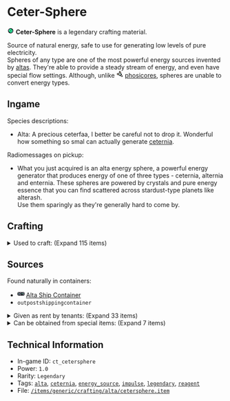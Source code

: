 # Ceter-Sphere

<img src="https://raw.githubusercontent.com/Ceterai/Enternia/main/items/generic/crafting/alta/cetersphere.png" alt="Ceter-Sphere icon" loading="lazy" height=16px width="auto" /> **Ceter-Sphere** is a legendary crafting material.

Source of natural energy, safe to use for generating low levels of pure electricity.  
Spheres of any type are one of the most powerful energy sources invented by [altas](https://ceterai.github.io/MyEnternia/Wiki/Tags/Alta). They're able to provide a steady stream of energy, and even have special flow settings. Although, unlike <img src="https://raw.githubusercontent.com/Ceterai/Enternia/main/items/generic/crafting/alta/phosicore.png" alt="Phosicore icon" loading="lazy" height=16px width="auto" /> [phosicores](https://ceterai.github.io/MyEnternia/Wiki/Phosicore), spheres are unable to convert energy types.

## Ingame

Species descriptions:

- Alta: A precious ceterfaa, I better be careful not to drop it. Wonderful how something so smal can actually generate [ceternia](https://ceterai.github.io/MyEnternia/Wiki/Tags/Ceternia).

Radiomessages on pickup:

- What you just acquired is an alta energy sphere, a powerful energy generator that produces energy of one of three types - ceternia, alternia and enternia. These spheres are powered by crystals and pure energy essence that you can find scattered across stardust-type planets like alterash.  
Use them sparingly as they're generally hard to come by.

## Crafting

<details markdown="1"><summary>Used to craft: (Expand 115 items)</summary>

- <img src="https://raw.githubusercontent.com/Ceterai/Enternia/main/items/active/weapons/ranged/alta/unique/ct_alistraza.png" alt="Alistraza icon" loading="lazy" height=16px width="auto" /> [Alistraza](https://ceterai.github.io/MyEnternia/Wiki/Alistraza)
- <img src="https://raw.githubusercontent.com/Ceterai/Enternia/main/items/active/alta/spawners/critters/ct_alta_jelly_egg.png" alt="Alta Jelly Egg icon" loading="lazy" height=16px width="auto" /> [Alta Jelly Egg](https://ceterai.github.io/MyEnternia/Wiki/AltaJellyEgg)
- <img src="https://raw.githubusercontent.com/Ceterai/Enternia/main/items/active/alta/spawners/critters/ct_alta_scab_egg.png" alt="Alta Scab Egg icon" loading="lazy" height=16px width="auto" /> [Alta Scab Egg](https://ceterai.github.io/MyEnternia/Wiki/AltaScabEgg)
- <img src="https://raw.githubusercontent.com/Ceterai/Enternia/main/objects/alta/ship/special/captains_chair/icon.png" alt="Alta Ship Captain's Chair icon" loading="lazy" height=16px width="auto" /> [Alta Ship Captain's Chair](https://ceterai.github.io/MyEnternia/Wiki/AltaShipCaptain'sChair)
- <img src="https://raw.githubusercontent.com/Ceterai/Enternia/main/objects/alta/ship/special/ai/icon.png" alt="Alta Ship S.A.I.L icon" loading="lazy" height=16px width="auto" /> [Alta Ship S.A.I.L](https://ceterai.github.io/MyEnternia/Wiki/AltaShipS.A.I.L)
- <img src="https://raw.githubusercontent.com/Ceterai/Enternia/main/objects/alta/special/terraformers/planet/alterash/icon.png" alt="Alterash Terraformer icon" loading="lazy" height=16px width="auto" /> [Alterash Terraformer](https://ceterai.github.io/MyEnternia/Wiki/AlterashTerraformer)
- <img src="https://raw.githubusercontent.com/Ceterai/Enternia/main/items/active/alta/spawners/bugs/ct_alto_zych_egg.png" alt="Alto Zych Egg icon" loading="lazy" height=16px width="auto" /> [Alto Zych Egg](https://ceterai.github.io/MyEnternia/Wiki/AltoZychEgg)
- <img src="https://raw.githubusercontent.com/Ceterai/Enternia/main/items/active/alta/spawners/monsters/ct_aric_sporgus_egg.png" alt="Aric Sporgus Egg ★ icon" loading="lazy" height=16px width="auto" /> [Aric Sporgus Egg ★](https://ceterai.github.io/MyEnternia/Wiki/AricSporgusEgg)
- <img src="https://raw.githubusercontent.com/Ceterai/Enternia/main/items/active/alta/spawners/monsters/ct_astral_narfin_egg.png" alt="Astral Narfin Egg icon" loading="lazy" height=16px width="auto" /> [Astral Narfin Egg](https://ceterai.github.io/MyEnternia/Wiki/AstralNarfinEgg)
- <img src="https://raw.githubusercontent.com/Ceterai/Enternia/main/items/active/weapons/melee/alta/heavy/ct_astralis.png" alt="Astralis ★★ icon" loading="lazy" height=16px width="auto" /> [Astralis ★★](https://ceterai.github.io/MyEnternia/Wiki/Astralis)
- <img src="https://raw.githubusercontent.com/Ceterai/Enternia/main/items/active/alta/spawners/bugs/ct_aya_bee_egg.png" alt="Aya Bee Egg icon" loading="lazy" height=16px width="auto" /> [Aya Bee Egg](https://ceterai.github.io/MyEnternia/Wiki/AyaBeeEgg)
- <img src="https://raw.githubusercontent.com/Ceterai/Enternia/main/items/active/alta/spawners/critters/ct_baratoad_egg.png" alt="Baratoad Egg icon" loading="lazy" height=16px width="auto" /> [Baratoad Egg](https://ceterai.github.io/MyEnternia/Wiki/BaratoadEgg)
- <img src="https://raw.githubusercontent.com/Ceterai/Enternia/main/items/active/alta/spawners/monsters/ct_berry_bobfae_egg.png" alt="Berry Bobfae Egg icon" loading="lazy" height=16px width="auto" /> [Berry Bobfae Egg](https://ceterai.github.io/MyEnternia/Wiki/BerryBobfaeEgg)
- <img src="https://raw.githubusercontent.com/Ceterai/Enternia/main/items/active/alta/spawners/monsters/ct_bionfly_egg.png" alt="Bionfly Egg icon" loading="lazy" height=16px width="auto" /> [Bionfly Egg](https://ceterai.github.io/MyEnternia/Wiki/BionflyEgg)
- <img src="https://raw.githubusercontent.com/Ceterai/Enternia/main/items/active/alta/spawners/monsters/ct_bionid_pteropod_egg.png" alt="Bionid Pteropod Egg ★ icon" loading="lazy" height=16px width="auto" /> [Bionid Pteropod Egg ★](https://ceterai.github.io/MyEnternia/Wiki/BionidPteropodEgg)
- <img src="https://raw.githubusercontent.com/Ceterai/Enternia/main/items/active/alta/spawners/monsters/ct_bishyn_crippit_egg.png" alt="Bishyn Crippit Egg icon" loading="lazy" height=16px width="auto" /> [Bishyn Crippit Egg](https://ceterai.github.io/MyEnternia/Wiki/BishynCrippitEgg)
- <img src="https://raw.githubusercontent.com/Ceterai/Enternia/main/items/active/alta/spawners/critters/ct_bishyn_tortoise_egg.png" alt="Bishyn Tortoise Egg icon" loading="lazy" height=16px width="auto" /> [Bishyn Tortoise Egg](https://ceterai.github.io/MyEnternia/Wiki/BishynTortoiseEgg)
- <img src="https://raw.githubusercontent.com/Ceterai/Enternia/main/items/active/alta/spawners/critters/ct_boki_egg.png" alt="Boki Egg icon" loading="lazy" height=16px width="auto" /> [Boki Egg](https://ceterai.github.io/MyEnternia/Wiki/BokiEgg)
- <img src="https://raw.githubusercontent.com/Ceterai/Enternia/main/items/active/alta/spawners/monsters/ct_brutefly_egg.png" alt="Brutefly Egg ★ icon" loading="lazy" height=16px width="auto" /> [Brutefly Egg ★](https://ceterai.github.io/MyEnternia/Wiki/BruteflyEgg)
- <img src="https://raw.githubusercontent.com/Ceterai/Enternia/main/items/active/alta/spawners/monsters/ct_calin_crippit_egg.png" alt="Calin Crippit Egg ★ icon" loading="lazy" height=16px width="auto" /> [Calin Crippit Egg ★](https://ceterai.github.io/MyEnternia/Wiki/CalinCrippitEgg)
- <img src="https://raw.githubusercontent.com/Ceterai/Enternia/main/items/active/weapons/melee/alta/heavy/ct_celeste.png" alt="Celeste ★★★ icon" loading="lazy" height=16px width="auto" /> [Celeste ★★★](https://ceterai.github.io/MyEnternia/Wiki/Celeste)
- <img src="https://raw.githubusercontent.com/Ceterai/Enternia/main/items/armors/alta/tier6/ceternia/epp/icon.png" alt="Ceter-EPP icon" loading="lazy" height=16px width="auto" /> [Ceter-EPP](https://ceterai.github.io/MyEnternia/Wiki/Ceter-EPP)
- <img src="https://raw.githubusercontent.com/Ceterai/Enternia/main/items/augments/back/ct_ceternia_augment.png" alt="Ceternia Augment ★★ icon" loading="lazy" height=16px width="auto" /> [Ceternia Augment ★★](https://ceterai.github.io/MyEnternia/Wiki/CeterniaAugment)
- <img src="https://raw.githubusercontent.com/Ceterai/Enternia/main/items/active/alta/spawners/monsters/ct_crippit_egg.png" alt="Crippit Egg icon" loading="lazy" height=16px width="auto" /> [Crippit Egg](https://ceterai.github.io/MyEnternia/Wiki/CrippitEgg)
- <img src="https://raw.githubusercontent.com/Ceterai/Enternia/main/items/active/alta/spawners/monsters/ct_crystal_poptop_egg.png" alt="Crystal Poptop Egg icon" loading="lazy" height=16px width="auto" /> [Crystal Poptop Egg](https://ceterai.github.io/MyEnternia/Wiki/CrystalPoptopEgg)
- <img src="https://raw.githubusercontent.com/Ceterai/Enternia/main/items/active/alta/spawners/monsters/ct_crystalline_crippit_egg.png" alt="Crystalline Crippit Egg ★ icon" loading="lazy" height=16px width="auto" /> [Crystalline Crippit Egg ★](https://ceterai.github.io/MyEnternia/Wiki/CrystallineCrippitEgg)
- `ct_alta_constructor4`
- `ct_alta_crafting_station11`
- `ct_alta_crafting_station12`
- <img src="https://raw.githubusercontent.com/Ceterai/Enternia/main/items/active/alta/spawners/critters/ct_eds_scab_egg.png" alt="EDS Scab Egg icon" loading="lazy" height=16px width="auto" /> [EDS Scab Egg](https://ceterai.github.io/MyEnternia/Wiki/EDSScabEgg)
- <img src="https://raw.githubusercontent.com/Ceterai/Enternia/main/items/active/weapons/ranged/alta/heavy/ct_eds_one.png" alt="EDS-One ★ icon" loading="lazy" height=16px width="auto" /> [EDS-One ★](https://ceterai.github.io/MyEnternia/Wiki/EDS-One)
- <img src="https://raw.githubusercontent.com/Ceterai/Enternia/main/items/active/alta/spawners/critters/ct_eeriss_egg.png" alt="Eeriss Egg ★ icon" loading="lazy" height=16px width="auto" /> [Eeriss Egg ★](https://ceterai.github.io/MyEnternia/Wiki/EerissEgg)
- <img src="https://raw.githubusercontent.com/Ceterai/Enternia/main/items/active/alta/spawners/bugs/ct_elin_bug_egg.png" alt="Elin Bug Egg ★ icon" loading="lazy" height=16px width="auto" /> [Elin Bug Egg ★](https://ceterai.github.io/MyEnternia/Wiki/ElinBugEgg)
- <img src="https://raw.githubusercontent.com/Ceterai/Enternia/main/items/armors/alta/tier6/elite/android_head/icon.png" alt="Elite Android Head ★ icon" loading="lazy" height=16px width="auto" /> [Elite Android Head ★](https://ceterai.github.io/MyEnternia/Wiki/EliteAndroidHead)
- <img src="https://raw.githubusercontent.com/Ceterai/Enternia/main/items/augments/back/ct_elite_augment.png" alt="Elite Augment ★★ icon" loading="lazy" height=16px width="auto" /> [Elite Augment ★★](https://ceterai.github.io/MyEnternia/Wiki/EliteAugment)
- <img src="https://raw.githubusercontent.com/Ceterai/Enternia/main/items/armors/alta/tier6/elite/helmet/icon.png" alt="Elite Ceter-Helm icon" loading="lazy" height=16px width="auto" /> [Elite Ceter-Helm](https://ceterai.github.io/MyEnternia/Wiki/EliteCeter-Helm)
- <img src="https://raw.githubusercontent.com/Ceterai/Enternia/main/items/active/alta/spawners/droids/elite.png" alt="Elite Droid icon" loading="lazy" height=16px width="auto" /> [Elite Droid](https://ceterai.github.io/MyEnternia/Wiki/EliteDroid)
- <img src="https://raw.githubusercontent.com/Ceterai/Enternia/main/items/active/alta/spawners/drones/elite.png" alt="Elite Drone icon" loading="lazy" height=16px width="auto" /> [Elite Drone](https://ceterai.github.io/MyEnternia/Wiki/EliteDrone)
- <img src="https://raw.githubusercontent.com/Ceterai/Enternia/main/items/armors/alta/tier6/elite/legwear/icon.png" alt="Elite Energy Greaves icon" loading="lazy" height=16px width="auto" /> [Elite Energy Greaves](https://ceterai.github.io/MyEnternia/Wiki/EliteEnergyGreaves)
- <img src="https://raw.githubusercontent.com/Ceterai/Enternia/main/items/armors/alta/tier6/elite/generator/icon.png" alt="Elite Generator ★ icon" loading="lazy" height=16px width="auto" /> [Elite Generator ★](https://ceterai.github.io/MyEnternia/Wiki/EliteGenerator)
- <img src="https://raw.githubusercontent.com/Ceterai/Enternia/main/items/armors/alta/tier6/elite/chest/icon.png" alt="Elite Guard Armor icon" loading="lazy" height=16px width="auto" /> [Elite Guard Armor](https://ceterai.github.io/MyEnternia/Wiki/EliteGuardArmor)
- <img src="https://raw.githubusercontent.com/Ceterai/Enternia/main/objects/alta/elite/pod/icon.png" alt="Elite Pod ★ icon" loading="lazy" height=16px width="auto" /> [Elite Pod ★](https://ceterai.github.io/MyEnternia/Wiki/ElitePod)
- <img src="https://raw.githubusercontent.com/Ceterai/Enternia/main/codex/alta/datamass/impulse.png" alt="Elite Protection Order icon" loading="lazy" height=16px width="auto" /> [Elite Protection Order](https://ceterai.github.io/MyEnternia/Wiki/EliteProtectionOrder)
- <img src="https://raw.githubusercontent.com/Ceterai/Enternia/main/items/armors/alta/tier6/elite/protector/icon.png" alt="Elite Protector icon" loading="lazy" height=16px width="auto" /> [Elite Protector](https://ceterai.github.io/MyEnternia/Wiki/EliteProtector)
- <img src="https://raw.githubusercontent.com/Ceterai/Enternia/main/items/active/alta/sets/elite.png" alt="Elite Set icon" loading="lazy" height=16px width="auto" /> [Elite Set](https://ceterai.github.io/MyEnternia/Wiki/EliteSet)
- <img src="https://raw.githubusercontent.com/Ceterai/Enternia/main/items/active/weapons/melee/alta/spear/ct_elite_stunner.png" alt="Elite Stunner ★ icon" loading="lazy" height=16px width="auto" /> [Elite Stunner ★](https://ceterai.github.io/MyEnternia/Wiki/EliteStunner)
- <img src="https://raw.githubusercontent.com/Ceterai/Enternia/main/items/active/alta/spawners/drones/engineer.png" alt="Engineer Drone ★★★ icon" loading="lazy" height=16px width="auto" /> [Engineer Drone ★★★](https://ceterai.github.io/MyEnternia/Wiki/EngineerDrone)
- <img src="https://raw.githubusercontent.com/Ceterai/Enternia/main/items/active/weapons/ranged/alta/rifle/ct_entropy.png" alt="Entropy ★ icon" loading="lazy" height=16px width="auto" /> [Entropy ★](https://ceterai.github.io/MyEnternia/Wiki/Entropy)
- <img src="https://raw.githubusercontent.com/Ceterai/Enternia/main/items/active/weapons/ranged/alta/heavy/ct_faradea_scavenger.png" alt="FD Scavenger ★ icon" loading="lazy" height=16px width="auto" /> [FD Scavenger ★](https://ceterai.github.io/MyEnternia/Wiki/FDScavenger)
- <img src="https://raw.githubusercontent.com/Ceterai/Enternia/main/items/active/alta/spawners/critters/ct_floater_egg.png" alt="Floater Egg ★ icon" loading="lazy" height=16px width="auto" /> [Floater Egg ★](https://ceterai.github.io/MyEnternia/Wiki/FloaterEgg)
- <img src="https://raw.githubusercontent.com/Ceterai/Enternia/main/items/active/alta/spawners/critters/ct_floating_calline_egg.png" alt="Floating Calline Egg ★ icon" loading="lazy" height=16px width="auto" /> [Floating Calline Egg ★](https://ceterai.github.io/MyEnternia/Wiki/FloatingCallineEgg)
- <img src="https://raw.githubusercontent.com/Ceterai/Enternia/main/items/active/alta/spawners/monsters/ct_gheatsyn_crippit_egg.png" alt="Gheatsyn Crippit Egg icon" loading="lazy" height=16px width="auto" /> [Gheatsyn Crippit Egg](https://ceterai.github.io/MyEnternia/Wiki/GheatsynCrippitEgg)
- <img src="https://raw.githubusercontent.com/Ceterai/Enternia/main/items/active/alta/spawners/critters/ct_glow_tortoise_egg.png" alt="Glow Tortoise Egg icon" loading="lazy" height=16px width="auto" /> [Glow Tortoise Egg](https://ceterai.github.io/MyEnternia/Wiki/GlowTortoiseEgg)
- <img src="https://raw.githubusercontent.com/Ceterai/Enternia/main/items/active/alta/loot/other/gsr.png" alt="GSR Pod ★★★ icon" loading="lazy" height=16px width="auto" /> [GSR Pod ★★★](https://ceterai.github.io/MyEnternia/Wiki/GSRPod)
- <img src="https://raw.githubusercontent.com/Ceterai/Enternia/main/items/active/alta/spawners/monsters/ct_hevika_crippit_egg.png" alt="Hevika Crippit Egg icon" loading="lazy" height=16px width="auto" /> [Hevika Crippit Egg](https://ceterai.github.io/MyEnternia/Wiki/HevikaCrippitEgg)
- <img src="https://raw.githubusercontent.com/Ceterai/Enternia/main/items/active/alta/spawners/critters/ct_hevika_scab_egg.png" alt="Hevika Scab Egg icon" loading="lazy" height=16px width="auto" /> [Hevika Scab Egg](https://ceterai.github.io/MyEnternia/Wiki/HevikaScabEgg)
- <img src="https://raw.githubusercontent.com/Ceterai/Enternia/main/items/active/alta/spawners/androids/capital.png" alt="Imperial Android icon" loading="lazy" height=16px width="auto" /> [Imperial Android](https://ceterai.github.io/MyEnternia/Wiki/ImperialAndroid)
- <img src="https://raw.githubusercontent.com/Ceterai/Enternia/main/items/active/alta/spawners/monsters/ct_impulse_bobfae_egg.png" alt="Impulse Bobfae Egg ★ icon" loading="lazy" height=16px width="auto" /> [Impulse Bobfae Egg ★](https://ceterai.github.io/MyEnternia/Wiki/ImpulseBobfaeEgg)
- <img src="https://raw.githubusercontent.com/Ceterai/Enternia/main/items/active/alta/spawners/critters/ct_impulse_crawler_egg.png" alt="Impulse Crawler Egg icon" loading="lazy" height=16px width="auto" /> [Impulse Crawler Egg](https://ceterai.github.io/MyEnternia/Wiki/ImpulseCrawlerEgg)
- <img src="https://raw.githubusercontent.com/Ceterai/Enternia/main/items/active/alta/spawners/critters/ct_nia_squid_impulse_egg.png" alt="Impulse Nia Squid Egg icon" loading="lazy" height=16px width="auto" /> [Impulse Nia Squid Egg](https://ceterai.github.io/MyEnternia/Wiki/ImpulseNiaSquidEgg)
- <img src="https://raw.githubusercontent.com/Ceterai/Enternia/main/items/active/alta/spawners/critters/ct_in_jelly_egg.png" alt="In Jelly Egg icon" loading="lazy" height=16px width="auto" /> [In Jelly Egg](https://ceterai.github.io/MyEnternia/Wiki/InJellyEgg)
- <img src="https://raw.githubusercontent.com/Ceterai/Enternia/main/items/active/alta/spawners/bugs/ct_ion_klee_egg.png" alt="Ion Klee Egg icon" loading="lazy" height=16px width="auto" /> [Ion Klee Egg](https://ceterai.github.io/MyEnternia/Wiki/IonKleeEgg)
- <img src="https://raw.githubusercontent.com/Ceterai/Enternia/main/items/active/alta/spawners/critters/ct_ion_tortoise_egg.png" alt="Ion Tortoise Egg ★★ icon" loading="lazy" height=16px width="auto" /> [Ion Tortoise Egg ★★](https://ceterai.github.io/MyEnternia/Wiki/IonTortoiseEgg)
- <img src="https://raw.githubusercontent.com/Ceterai/Enternia/main/items/active/alta/spawners/monsters/ct_ionic_crippit_egg.png" alt="Ionic Crippit Egg ★★ icon" loading="lazy" height=16px width="auto" /> [Ionic Crippit Egg ★★](https://ceterai.github.io/MyEnternia/Wiki/IonicCrippitEgg)
- <img src="https://raw.githubusercontent.com/Ceterai/Enternia/main/items/active/alta/spawners/monsters/ct_ionic_crustoise_egg.png" alt="Ionic Crustoise Egg ★★ icon" loading="lazy" height=16px width="auto" /> [Ionic Crustoise Egg ★★](https://ceterai.github.io/MyEnternia/Wiki/IonicCrustoiseEgg)
- <img src="https://raw.githubusercontent.com/Ceterai/Enternia/main/items/active/alta/spawners/monsters/ct_ionic_narfin_egg.png" alt="Ionic Narfin Egg ★★ icon" loading="lazy" height=16px width="auto" /> [Ionic Narfin Egg ★★](https://ceterai.github.io/MyEnternia/Wiki/IonicNarfinEgg)
- <img src="https://raw.githubusercontent.com/Ceterai/Enternia/main/items/active/alta/spawners/monsters/ct_ionic_orbide_egg.png" alt="Ionic Orbide Egg ★★ icon" loading="lazy" height=16px width="auto" /> [Ionic Orbide Egg ★★](https://ceterai.github.io/MyEnternia/Wiki/IonicOrbideEgg)
- <img src="https://raw.githubusercontent.com/Ceterai/Enternia/main/items/active/alta/spawners/critters/ct_isogloop_egg.png" alt="Isogloop Egg ★ icon" loading="lazy" height=16px width="auto" /> [Isogloop Egg ★](https://ceterai.github.io/MyEnternia/Wiki/IsogloopEgg)
- <img src="https://raw.githubusercontent.com/Ceterai/Enternia/main/items/active/alta/spawners/monsters/ct_isopod_egg.png" alt="Isopod Egg ★ icon" loading="lazy" height=16px width="auto" /> [Isopod Egg ★](https://ceterai.github.io/MyEnternia/Wiki/IsopodEgg)
- <img src="https://raw.githubusercontent.com/Ceterai/Enternia/main/items/active/alta/spawners/bugs/ct_juviley_egg.png" alt="Juviley Egg icon" loading="lazy" height=16px width="auto" /> [Juviley Egg](https://ceterai.github.io/MyEnternia/Wiki/JuvileyEgg)
- <img src="https://raw.githubusercontent.com/Ceterai/Enternia/main/items/active/alta/spawners/bugs/ct_klee_egg.png" alt="Klee Egg icon" loading="lazy" height=16px width="auto" /> [Klee Egg](https://ceterai.github.io/MyEnternia/Wiki/KleeEgg)
- <img src="https://raw.githubusercontent.com/Ceterai/Enternia/main/items/active/alta/spawners/bugs/ct_klee_prime_egg.png" alt="Klee Prime Egg icon" loading="lazy" height=16px width="auto" /> [Klee Prime Egg](https://ceterai.github.io/MyEnternia/Wiki/KleePrimeEgg)
- <img src="https://raw.githubusercontent.com/Ceterai/Enternia/main/items/active/alta/spawners/critters/ct_koyscream_egg.png" alt="Koyscream Egg icon" loading="lazy" height=16px width="auto" /> [Koyscream Egg](https://ceterai.github.io/MyEnternia/Wiki/KoyscreamEgg)
- <img src="https://raw.githubusercontent.com/Ceterai/Enternia/main/items/active/alta/spawners/critters/ct_kudok_squid_egg.png" alt="Kudok Squid Egg icon" loading="lazy" height=16px width="auto" /> [Kudok Squid Egg](https://ceterai.github.io/MyEnternia/Wiki/KudokSquidEgg)
- <img src="https://raw.githubusercontent.com/Ceterai/Enternia/main/items/active/alta/spawners/monsters/ct_lava_crippit_egg.png" alt="Lava Crippit Egg icon" loading="lazy" height=16px width="auto" /> [Lava Crippit Egg](https://ceterai.github.io/MyEnternia/Wiki/LavaCrippitEgg)
- <img src="https://raw.githubusercontent.com/Ceterai/Enternia/main/items/active/alta/spawners/critters/ct_miazmur_egg.png" alt="Miazmur Egg icon" loading="lazy" height=16px width="auto" /> [Miazmur Egg](https://ceterai.github.io/MyEnternia/Wiki/MiazmurEgg)
- <img src="https://raw.githubusercontent.com/Ceterai/Enternia/main/items/active/alta/spawners/monsters/ct_mical_crippit_egg.png" alt="Mical Crippit Egg ★★ icon" loading="lazy" height=16px width="auto" /> [Mical Crippit Egg ★★](https://ceterai.github.io/MyEnternia/Wiki/MicalCrippitEgg)
- <img src="https://raw.githubusercontent.com/Ceterai/Enternia/main/items/active/alta/spawners/critters/ct_mini_pinky_egg.png" alt="Mini Pinky Egg icon" loading="lazy" height=16px width="auto" /> [Mini Pinky Egg](https://ceterai.github.io/MyEnternia/Wiki/MiniPinkyEgg)
- <img src="https://raw.githubusercontent.com/Ceterai/Enternia/main/items/active/alta/spawners/critters/ct_mini_poi_egg.png" alt="Mini Poi Egg icon" loading="lazy" height=16px width="auto" /> [Mini Poi Egg](https://ceterai.github.io/MyEnternia/Wiki/MiniPoiEgg)
- <img src="https://raw.githubusercontent.com/Ceterai/Enternia/main/items/active/weapons/ranged/alta/blaster/ct_neoblaster.png" alt="Neo Blaster icon" loading="lazy" height=16px width="auto" /> [Neo Blaster](https://ceterai.github.io/MyEnternia/Wiki/NeoBlaster)
- <img src="https://raw.githubusercontent.com/Ceterai/Enternia/main/items/active/alta/spawners/critters/ct_nia_squid_ionic_egg.png" alt="Nia Squid Ionic Egg icon" loading="lazy" height=16px width="auto" /> [Nia Squid Ionic Egg](https://ceterai.github.io/MyEnternia/Wiki/NiaSquidIonicEgg)
- <img src="https://raw.githubusercontent.com/Ceterai/Enternia/main/items/active/alta/spawners/critters/ct_nia_squid_plasma_egg.png" alt="Nia Squid Plasma Egg icon" loading="lazy" height=16px width="auto" /> [Nia Squid Plasma Egg](https://ceterai.github.io/MyEnternia/Wiki/NiaSquidPlasmaEgg)
- <img src="https://raw.githubusercontent.com/Ceterai/Enternia/main/items/active/alta/spawners/critters/ct_nia_squid_stardust_egg.png" alt="Nia Squid Stardust Egg icon" loading="lazy" height=16px width="auto" /> [Nia Squid Stardust Egg](https://ceterai.github.io/MyEnternia/Wiki/NiaSquidStardustEgg)
- <img src="https://raw.githubusercontent.com/Ceterai/Enternia/main/items/active/alta/spawners/monsters/ct_nightmare_anglure_egg.png" alt="Nightmare Anglure Egg ★ icon" loading="lazy" height=16px width="auto" /> [Nightmare Anglure Egg ★](https://ceterai.github.io/MyEnternia/Wiki/NightmareAnglureEgg)
- <img src="https://raw.githubusercontent.com/Ceterai/Enternia/main/items/active/alta/spawners/monsters/ct_nightmare_orbide_egg.png" alt="Nightmare Orbide Egg icon" loading="lazy" height=16px width="auto" /> [Nightmare Orbide Egg](https://ceterai.github.io/MyEnternia/Wiki/NightmareOrbideEgg)
- <img src="https://raw.githubusercontent.com/Ceterai/Enternia/main/items/active/alta/spawners/monsters/ct_obsidian_crippit_egg.png" alt="Obsidian Crippit Egg icon" loading="lazy" height=16px width="auto" /> [Obsidian Crippit Egg](https://ceterai.github.io/MyEnternia/Wiki/ObsidianCrippitEgg)
- <img src="https://raw.githubusercontent.com/Ceterai/Enternia/main/items/active/alta/spawners/monsters/ct_omni_narfin_egg.png" alt="Omni Narfin Egg ★★ icon" loading="lazy" height=16px width="auto" /> [Omni Narfin Egg ★★](https://ceterai.github.io/MyEnternia/Wiki/OmniNarfinEgg)
- <img src="https://raw.githubusercontent.com/Ceterai/Enternia/main/items/active/weapons/ranged/alta/wrist/ct_oni_nerus.png" alt="Oni-Nerus ★ icon" loading="lazy" height=16px width="auto" /> [Oni-Nerus ★](https://ceterai.github.io/MyEnternia/Wiki/Oni-Nerus)
- <img src="https://raw.githubusercontent.com/Ceterai/Enternia/main/items/active/alta/spawners/monsters/ct_overcharged_crustoise_egg.png" alt="Overcharged Crustoise Egg icon" loading="lazy" height=16px width="auto" /> [Overcharged Crustoise Egg](https://ceterai.github.io/MyEnternia/Wiki/OverchargedCrustoiseEgg)
- <img src="https://raw.githubusercontent.com/Ceterai/Enternia/main/items/active/weapons/ranged/alta/heavy/ct_phase_cannon.png" alt="Phase Cannon ★★★ icon" loading="lazy" height=16px width="auto" /> [Phase Cannon ★★★](https://ceterai.github.io/MyEnternia/Wiki/PhaseCannon)
- <img src="https://raw.githubusercontent.com/Ceterai/Enternia/main/items/active/alta/spawners/critters/ct_plasma_nibbler_egg.png" alt="Plasma Nibbler Egg ★★ icon" loading="lazy" height=16px width="auto" /> [Plasma Nibbler Egg ★★](https://ceterai.github.io/MyEnternia/Wiki/PlasmaNibblerEgg)
- <img src="https://raw.githubusercontent.com/Ceterai/Enternia/main/items/active/alta/spawners/monsters/ct_prism_crippit_egg.png" alt="Prism Crippit Egg ★ icon" loading="lazy" height=16px width="auto" /> [Prism Crippit Egg ★](https://ceterai.github.io/MyEnternia/Wiki/PrismCrippitEgg)
- <img src="https://raw.githubusercontent.com/Ceterai/Enternia/main/items/active/alta/spawners/bugs/ct_prism_wing_egg.png" alt="Prism Wing Egg icon" loading="lazy" height=16px width="auto" /> [Prism Wing Egg](https://ceterai.github.io/MyEnternia/Wiki/PrismWingEgg)
- <img src="https://raw.githubusercontent.com/Ceterai/Enternia/main/items/active/weapons/ranged/alta/cannon/ct_pulsar.png" alt="Pulsar icon" loading="lazy" height=16px width="auto" /> [Pulsar](https://ceterai.github.io/MyEnternia/Wiki/Pulsar)
- <img src="https://raw.githubusercontent.com/Ceterai/Enternia/main/items/active/alta/spawners/monsters/ct_crystal_poptop_rare_egg.png" alt="Rare Crystal Poptop Egg icon" loading="lazy" height=16px width="auto" /> [Rare Crystal Poptop Egg](https://ceterai.github.io/MyEnternia/Wiki/RareCrystalPoptopEgg)
- <img src="https://raw.githubusercontent.com/Ceterai/Enternia/main/items/active/alta/spawners/critters/ct_riverside_crab_egg.png" alt="Riverside Crab Egg icon" loading="lazy" height=16px width="auto" /> [Riverside Crab Egg](https://ceterai.github.io/MyEnternia/Wiki/RiversideCrabEgg)
- <img src="https://raw.githubusercontent.com/Ceterai/Enternia/main/items/active/weapons/melee/alta/light/ct_sinigai.png" alt="Sinigai ★★ icon" loading="lazy" height=16px width="auto" /> [Sinigai ★★](https://ceterai.github.io/MyEnternia/Wiki/Sinigai)
- <img src="https://raw.githubusercontent.com/Ceterai/Enternia/main/items/active/weapons/melee/alta/heavy/ct_spectre.png" alt="Spectre icon" loading="lazy" height=16px width="auto" /> [Spectre](https://ceterai.github.io/MyEnternia/Wiki/Spectre)
- <img src="https://raw.githubusercontent.com/Ceterai/Enternia/main/items/active/weapons/ranged/alta/wrist/ct_starburst.png" alt="Starburst ★★ icon" loading="lazy" height=16px width="auto" /> [Starburst ★★](https://ceterai.github.io/MyEnternia/Wiki/Starburst)
- <img src="https://raw.githubusercontent.com/Ceterai/Enternia/main/items/active/alta/spawners/monsters/ct_stardust_crippit_egg.png" alt="Stardust Crippit Egg icon" loading="lazy" height=16px width="auto" /> [Stardust Crippit Egg](https://ceterai.github.io/MyEnternia/Wiki/StardustCrippitEgg)
- <img src="https://raw.githubusercontent.com/Ceterai/Enternia/main/objects/alta/special/tools/pods/stardust/icon.png" alt="Stardust Eco Pod icon" loading="lazy" height=16px width="auto" /> [Stardust Eco Pod](https://ceterai.github.io/MyEnternia/Wiki/StardustEcoPod)
- <img src="https://raw.githubusercontent.com/Ceterai/Enternia/main/items/active/alta/spawners/monsters/ct_stardust_narfin_egg.png" alt="Stardust Narfin Egg icon" loading="lazy" height=16px width="auto" /> [Stardust Narfin Egg](https://ceterai.github.io/MyEnternia/Wiki/StardustNarfinEgg)
- <img src="https://raw.githubusercontent.com/Ceterai/Enternia/main/items/active/alta/spawners/monsters/ct_stardust_poptop_egg.png" alt="Stardust Poptop Egg ★ icon" loading="lazy" height=16px width="auto" /> [Stardust Poptop Egg ★](https://ceterai.github.io/MyEnternia/Wiki/StardustPoptopEgg)
- <img src="https://raw.githubusercontent.com/Ceterai/Enternia/main/items/active/alta/spawners/bugs/ct_starfly_egg.png" alt="Starfly Egg icon" loading="lazy" height=16px width="auto" /> [Starfly Egg](https://ceterai.github.io/MyEnternia/Wiki/StarflyEgg)
- <img src="https://raw.githubusercontent.com/Ceterai/Enternia/main/items/active/alta/spawners/bugs/ct_strizychar_egg.png" alt="Strizychar Egg icon" loading="lazy" height=16px width="auto" /> [Strizychar Egg](https://ceterai.github.io/MyEnternia/Wiki/StrizycharEgg)
- <img src="https://raw.githubusercontent.com/Ceterai/Enternia/main/items/active/alta/spawners/bugs/ct_unwarped_fly_egg.png" alt="Unwarped Fly Egg icon" loading="lazy" height=16px width="auto" /> [Unwarped Fly Egg](https://ceterai.github.io/MyEnternia/Wiki/UnwarpedFlyEgg)
- <img src="https://raw.githubusercontent.com/Ceterai/Enternia/main/items/active/alta/spawners/monsters/ct_valley_poptop_egg.png" alt="Valley Poptop Egg ★ icon" loading="lazy" height=16px width="auto" /> [Valley Poptop Egg ★](https://ceterai.github.io/MyEnternia/Wiki/ValleyPoptopEgg)
- <img src="https://raw.githubusercontent.com/Ceterai/Enternia/main/items/active/alta/spawners/bugs/ct_vio_zych_egg.png" alt="Vio Zych Egg icon" loading="lazy" height=16px width="auto" /> [Vio Zych Egg](https://ceterai.github.io/MyEnternia/Wiki/VioZychEgg)
- <img src="https://raw.githubusercontent.com/Ceterai/Enternia/main/items/active/alta/spawners/critters/ct_warped_worm_egg.png" alt="Wapred Worm Egg icon" loading="lazy" height=16px width="auto" /> [Wapred Worm Egg](https://ceterai.github.io/MyEnternia/Wiki/WapredWormEgg)
- <img src="https://raw.githubusercontent.com/Ceterai/Enternia/main/items/active/alta/spawners/monsters/ct_warped_anglure_egg.png" alt="Warped Anglure Egg icon" loading="lazy" height=16px width="auto" /> [Warped Anglure Egg](https://ceterai.github.io/MyEnternia/Wiki/WarpedAnglureEgg)
- <img src="https://raw.githubusercontent.com/Ceterai/Enternia/main/items/active/alta/spawners/critters/ct_warped_bug_egg.png" alt="Warped Bug Egg icon" loading="lazy" height=16px width="auto" /> [Warped Bug Egg](https://ceterai.github.io/MyEnternia/Wiki/WarpedBugEgg)
- <img src="https://raw.githubusercontent.com/Ceterai/Enternia/main/items/active/alta/spawners/critters/ct_warped_spider_egg.png" alt="Warped Spider Egg icon" loading="lazy" height=16px width="auto" /> [Warped Spider Egg](https://ceterai.github.io/MyEnternia/Wiki/WarpedSpiderEgg)
- <img src="https://raw.githubusercontent.com/Ceterai/Enternia/main/items/active/alta/spawners/monsters/ct_warped_sporgus_egg.png" alt="Warped Sporgus Egg ★ icon" loading="lazy" height=16px width="auto" /> [Warped Sporgus Egg ★](https://ceterai.github.io/MyEnternia/Wiki/WarpedSporgusEgg)
- <img src="https://raw.githubusercontent.com/Ceterai/Enternia/main/items/active/weapons/melee/alta/spear/ct_winged_halberd.png" alt="Winged Halberd ★ icon" loading="lazy" height=16px width="auto" /> [Winged Halberd ★](https://ceterai.github.io/MyEnternia/Wiki/WingedHalberd)
- <img src="https://raw.githubusercontent.com/Ceterai/Enternia/main/items/active/alta/spawners/critters/ct_yaafrog_egg.png" alt="Yaafrog Egg icon" loading="lazy" height=16px width="auto" /> [Yaafrog Egg](https://ceterai.github.io/MyEnternia/Wiki/YaafrogEgg)

</details>

## Sources

Found naturally in containers:

- <img src="https://raw.githubusercontent.com/Ceterai/Enternia/main/objects/alta/ship/container/icon.png" alt="Alta Ship Container icon" loading="lazy" height=16px width="auto" /> [Alta Ship Container](https://ceterai.github.io/MyEnternia/Wiki/AltaShipContainer)
- `outpostshippingcontainer`

<details markdown="1"><summary>Given as rent by tenants: (Expand 33 items)</summary>

- [A.R.C.O. Archiver](https://ceterai.github.io/MyEnternia/Wiki/A.R.C.O.Archiver)
- [A.R.C.O. Field Researcher](https://ceterai.github.io/MyEnternia/Wiki/A.R.C.O.FieldResearcher)
- [A.R.C.O. Researcher](https://ceterai.github.io/MyEnternia/Wiki/A.R.C.O.Researcher)
- [Alta Archaeologist](https://ceterai.github.io/MyEnternia/Wiki/AltaArchaeologist)
- [Alta Archiver](https://ceterai.github.io/MyEnternia/Wiki/AltaArchiver)
- [Alta Aricologist](https://ceterai.github.io/MyEnternia/Wiki/AltaAricologist)
- [Alta Biologist](https://ceterai.github.io/MyEnternia/Wiki/AltaBiologist)
- [Alta Field Researcher](https://ceterai.github.io/MyEnternia/Wiki/AltaFieldResearcher)
- [Alta Geologist](https://ceterai.github.io/MyEnternia/Wiki/AltaGeologist)
- [Alta Hive Keeper](https://ceterai.github.io/MyEnternia/Wiki/AltaHiveKeeper)
- [Alta Lab Archiver](https://ceterai.github.io/MyEnternia/Wiki/AltaLabArchiver)
- [Alta Lab Researcher](https://ceterai.github.io/MyEnternia/Wiki/AltaLabResearcher)
- [Alta Medic](https://ceterai.github.io/MyEnternia/Wiki/AltaMedic)
- [Alta Oceanologist](https://ceterai.github.io/MyEnternia/Wiki/AltaOceanologist)
- [Alta Researcher](https://ceterai.github.io/MyEnternia/Wiki/AltaResearcher)
- [Alta Toxicologist](https://ceterai.github.io/MyEnternia/Wiki/AltaToxicologist)
- [Alta Volcanologist](https://ceterai.github.io/MyEnternia/Wiki/AltaVolcanologist)
- [Ceterai Archiver](https://ceterai.github.io/MyEnternia/Wiki/CeteraiArchiver)
- [Ceterai Field Researcher](https://ceterai.github.io/MyEnternia/Wiki/CeteraiFieldResearcher)
- [Ceterai Researcher](https://ceterai.github.io/MyEnternia/Wiki/CeteraiResearcher)
- [ct_alta_scientist_tenant](https://ceterai.github.io/MyEnternia/Wiki/ct-alta-scientist-tenant)
- [EDS Archiver](https://ceterai.github.io/MyEnternia/Wiki/EDSArchiver)
- [EDS Researcher](https://ceterai.github.io/MyEnternia/Wiki/EDSResearcher)
- [Ghearun Archiver](https://ceterai.github.io/MyEnternia/Wiki/GhearunArchiver)
- [Ghearun Field Researcher](https://ceterai.github.io/MyEnternia/Wiki/GhearunFieldResearcher)
- [Ghearun Researcher](https://ceterai.github.io/MyEnternia/Wiki/GhearunResearcher)
- [Hevika Archiver](https://ceterai.github.io/MyEnternia/Wiki/HevikaArchiver)
- [Hevika Researcher](https://ceterai.github.io/MyEnternia/Wiki/HevikaResearcher)
- [MKI Researcher](https://ceterai.github.io/MyEnternia/Wiki/MKIResearcher)
- [Neiteru Archiver](https://ceterai.github.io/MyEnternia/Wiki/NeiteruArchiver)
- [Neiteru Researcher](https://ceterai.github.io/MyEnternia/Wiki/NeiteruResearcher)
- [Tserera Archiver](https://ceterai.github.io/MyEnternia/Wiki/TsereraArchiver)
- [Tserera Researcher](https://ceterai.github.io/MyEnternia/Wiki/TsereraResearcher)

</details>

<details markdown="1"><summary>Can be obtained from special items: (Expand 7 items)</summary>

- <img src="https://raw.githubusercontent.com/Ceterai/Enternia/main/items/active/alta/loot/other/gsr.png" alt="GSR Pod ★★★ icon" loading="lazy" height=16px width="auto" /> [GSR Pod ★★★](https://ceterai.github.io/MyEnternia/Wiki/GSRPod)
- <img src="https://raw.githubusercontent.com/Ceterai/Enternia/main/items/active/alta/loot/tier0.png" alt="Tier 0 Pad icon" loading="lazy" height=16px width="auto" /> [Tier 0 Pad](https://ceterai.github.io/MyEnternia/Wiki/Tier0Pad)
- <img src="https://raw.githubusercontent.com/Ceterai/Enternia/main/items/active/alta/loot/tier1.png" alt="Tier 1 Pad icon" loading="lazy" height=16px width="auto" /> [Tier 1 Pad](https://ceterai.github.io/MyEnternia/Wiki/Tier1Pad)
- <img src="https://raw.githubusercontent.com/Ceterai/Enternia/main/items/active/alta/loot/tier2.png" alt="Tier 2 Pad icon" loading="lazy" height=16px width="auto" /> [Tier 2 Pad](https://ceterai.github.io/MyEnternia/Wiki/Tier2Pad)
- <img src="https://raw.githubusercontent.com/Ceterai/Enternia/main/items/active/alta/loot/tier3.png" alt="Tier 3 Pad icon" loading="lazy" height=16px width="auto" /> [Tier 3 Pad](https://ceterai.github.io/MyEnternia/Wiki/Tier3Pad)
- <img src="https://raw.githubusercontent.com/Ceterai/Enternia/main/items/active/alta/loot/tier4.png" alt="Tier 4 Pad icon" loading="lazy" height=16px width="auto" /> [Tier 4 Pad](https://ceterai.github.io/MyEnternia/Wiki/Tier4Pad)
- <img src="https://raw.githubusercontent.com/Ceterai/Enternia/main/items/active/alta/loot/tier5.png" alt="Tier 5 Pad icon" loading="lazy" height=16px width="auto" /> [Tier 5 Pad](https://ceterai.github.io/MyEnternia/Wiki/Tier5Pad)

</details>

## Technical Information

- In-game ID: `ct_cetersphere`
- Power: `1.0`
- Rarity: `Legendary`
- Tags: [`alta`](https://ceterai.github.io/MyEnternia/Wiki/Tags/Alta), [`ceternia`](https://ceterai.github.io/MyEnternia/Wiki/Tags/Ceternia), [`energy_source`](https://ceterai.github.io/MyEnternia/Wiki/Tags/EnergySource), [`impulse`](https://ceterai.github.io/MyEnternia/Wiki/Tags/Impulse), [`legendary`](https://ceterai.github.io/MyEnternia/Wiki/Tags/Legendary), [`reagent`](https://ceterai.github.io/MyEnternia/Wiki/Tags/Reagent)
- File: [`/items/generic/crafting/alta/cetersphere.item`](https://github.com/Ceterai/Enternia/blob/main/items/generic/crafting/alta/cetersphere.item)
